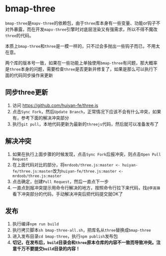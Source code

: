 # bmap-three
`bmap-three`是`mapv-three`的依赖包，由于`three`库本身有一些变量、功能or钩子不对外暴露，而在开发`mapv-three`引擎时对底层渲染又有强需求，所以不得不魔改`three`的代码。

本质上`bmap-three`和`three`是一模一样的，只不过会多抛出一些钩子而已，不用太在意。

两个库的版本号一致，如果在一些功能上单独使用`bmap-three`有问题，那大概率是`three`本身的问题，需要检查`three`是否更新并修复了，如果是那么可以执行下面的代码同步操作来更新

## 同步three更新
1. 访问 https://github.com/huiyan-fe/three.js
2. 点击`Sync Fork`，然后`Update Branch`，正常情况下应该不会有什么冲突，如果有，参考下面的解决冲突部分
3. 执行`git pull`，本地代码更新为最新的`threejs`代码，然后就可以准备发布了

## 解决冲突
1. 如果在执行上面步骤的时候发现，点击`Sync Fork`后报冲突，则点击`Open Pull Request`
2. 在上面代码对比的部分，将`mrdoob/three.js:master <- huiyan-fe/three.js:master`改为`huiyan-fe/three.js:master <- mrdoob/three.js:master`
3. 点击确定，创建`Pull Request`，然后一直点下一步
4. 一直点到报冲突提示用命令行解决的地方，按照命令行拉下来代码，找`@李高锋`看下冲突部分的代码，手动解决冲突后把代码提交就OK了

## 发布
1. 执行编译`npm run build`
2. 执行拷贝脚本`sh bmap-three-all.sh`，把库名从`three`替换成`bmap-three`
3. 进入发布目录`cd bmap-three`，执行`npm publish`发布包
4. **切记，在发布后，`build`目录会和`three`原本仓库的内容不一致而导致冲突。注意千万不要提交`build`目录的内容！**
